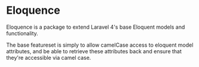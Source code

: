 Eloquence
=========

Eloquence is a package to extend Laravel 4's base Eloquent models and functionality.

The base featureset is simply to allow camelCase access to eloquent model attributes, and be able to retrieve these attributes back and ensure that they're accessible via camel case.

